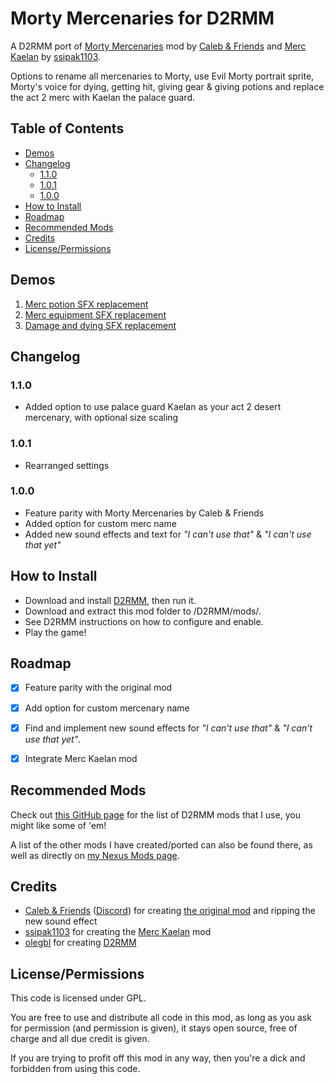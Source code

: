 # Morty Mercenaries for D2RMM

A D2RMM port of [Morty Mercenaries](https://www.nexusmods.com/diablo2resurrected/mods/476) mod by [Caleb & Friends](https://www.nexusmods.com/diablo2resurrected/users/171503373) and [Merc Kaelan](https://www.nexusmods.com/diablo2resurrected/mods/493) by [ssipak1103](https://www.nexusmods.com/diablo2resurrected/users/86553018).

Options to rename all mercenaries to Morty, use Evil Morty portrait sprite, Morty's voice for dying, getting hit, giving gear & giving potions and replace the act 2 merc with Kaelan the palace guard.


## Table of Contents

- [Demos](#demos)
- [Changelog](#changelog)
  - [1.1.0](#110)
  - [1.0.1](#101)
  - [1.0.0](#100)
- [How to Install](#how-to-install)
- [Roadmap](#roadmap)
- [Recommended Mods](#recommended-mods)
- [Credits](#credits)
- [License/Permissions](#licensepermissions)


## Demos

1. [Merc potion SFX replacement](https://www.youtube.com/watch?v=EHwpkw-BLDA)
2. [Merc equipment SFX replacement](https://www.youtube.com/watch?v=aHRrSZv4QYI)
3. [Damage and dying SFX replacement](https://www.youtube.com/watch?v=gEywagc1m1g)


## Changelog

### 1.1.0

- Added option to use palace guard Kaelan as your act 2 desert mercenary, with optional size scaling

### 1.0.1

- Rearranged settings

### 1.0.0

- Feature parity with Morty Mercenaries by Caleb & Friends
- Added option for custom merc name
- Added new sound effects and text for _"I can't use that"_ & _"I can't use that yet"_


## How to Install

- Download and install [D2RMM](https://www.nexusmods.com/diablo2resurrected/mods/169), then run it.
- Download and extract this mod folder to /D2RMM/mods/.
- See D2RMM instructions on how to configure and enable.
- Play the game!


## Roadmap

- [x] Feature parity with the original mod
- [x] Add option for custom mercenary name
- [x] Find and implement new sound effects for _"I can't use that"_ & _"I can't use that yet"_.
- [x] Integrate Merc Kaelan mod


## Recommended Mods

Check out [this GitHub page](https://github.com/Caedendi/D2RMM-Mod-List) for the list of D2RMM mods that I use, you might like some of 'em! 

A list of the other mods I have created/ported can also be found there, as well as directly on [my Nexus Mods page](https://www.nexusmods.com/diablo2resurrected/users/179695179?tab=user+files).


## Credits

- [Caleb & Friends](https://www.nexusmods.com/diablo2resurrected/users/171503373) ([Discord](https://discord.gg/X8RNYUTcdR)) for creating [the original mod](https://www.nexusmods.com/diablo2resurrected/mods/476) and ripping the new sound effect
- [ssipak1103](https://www.nexusmods.com/diablo2resurrected/users/86553018) for creating the [Merc Kaelan](https://www.nexusmods.com/diablo2resurrected/mods/493) mod
- [olegbl](https://github.com/olegbl) for creating [D2RMM](https://www.nexusmods.com/diablo2resurrected/mods/169)


## License/Permissions

This code is licensed under GPL. 

You are free to use and distribute all code in this mod, as long as you ask for permission (and permission is given), it stays open source, free of charge and all due credit is given. 

If you are trying to profit off this mod in any way, then you're a dick and forbidden from using this code.
